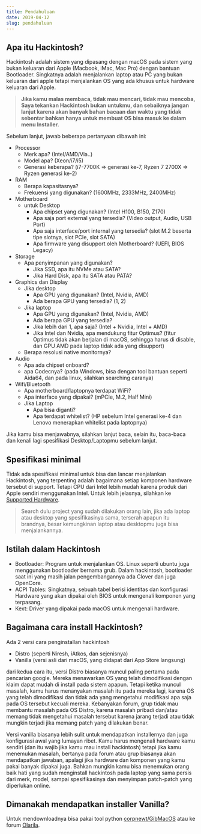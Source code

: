 ```yaml
---
title: Pendahuluan
date: 2019-04-12
slug: pendahuluan
---
```


## Apa itu Hackintosh?
Hackintosh adalah sistem yang dipasang dengan macOS pada sistem yang bukan keluaran dari Apple (Macbook, iMac, Mac Pro) dengan bantuan Bootloader. Singkatnya adalah menjalankan laptop atau PC yang bukan keluaran dari apple tetapi menjalankan OS yang ada khusus untuk hardware keluaran dari Apple.

> **Jika kamu malas membaca, tidak mau mencari, tidak mau mencoba, Saya tekankan Hackintosh bukan untukmu, dan sebaiknya jangan lanjut karena akan banyak bahan bacaan dan waktu yang tidak sebentar bahkan hanya untuk membuat OS bisa masuk ke dalam menu Installer.**

Sebelum lanjut, jawab beberapa pertanyaan dibawah ini:
- Processor
  - Merk apa? (Intel/AMD/Via..)
  - Model apa? (Xeon/i7/i5)
  - Generasi keberapa? (i7-7700K => generasi ke-7, Ryzen 7 2700X => Ryzen generasi ke-2)
- RAM
  - Berapa kapasitasnya?
  - Frekuensi yang digunakan? (1600MHz, 2333MHz, 2400MHz)
- Motherboard
  - untuk Desktop
    - Apa chipset yang digunakan? (Intel H100, B150, Z170)
    - Apa saja port external yang tersedia? (Video output, Audio, USB Port)
    - Apa saja interface/port internal yang tersedia? (slot M.2 beserta tipe slotnya, slot PCIe, slot SATA)
    - Apa firmware yang disupport oleh Motherboard? (UEFI, BIOS Legacy)
- Storage
  - Apa penyimpanan yang digunakan?
    - Jika SSD, apa itu NVMe atau SATA?
    - Jika Hard Disk, apa itu SATA atau PATA?
- Graphics dan Display
  - Jika desktop
    - Apa GPU yang digunakan? (Intel, Nvidia, AMD)
    - Ada berapa GPU yang tersedia? (1, 2)
  - Jika laptop
    - Apa GPU yang digunakan? (Intel, Nvidia, AMD)
    - Ada berapa GPU yang tersedia?
    - Jika lebih dari 1, apa saja? (Intel + Nvidia, Intel + AMD)
    - Jika Intel dan Nvidia, apa mendukung fitur Optimus? (fitur Optimus tidak akan berjalan di macOS, sehingga harus di disable, dan GPU AMD pada laptop tidak ada yang disupport)
  - Berapa resolusi native monitornya?
- Audio
  - Apa ada chipset onboard?
  - apa Codecnya? (pada Windows, bisa dengan tool bantuan seperti Aida64, dan pada linux, silahkan searching caranya)
- Wifi/Bluetooth
  - Apa motherboard/laptopnya terdapat WiFi?
  - Apa interface yang dipakai? (mPCIe, M.2, Half Mini)
  - Jika Laptop
    - Apa bisa diganti?
    - Apa terdapat whitelist? (HP sebelum Intel generasi ke-4 dan Lenovo menerapkan whitelist pada laptopnya)

Jika kamu bisa menjawabnya, silahkan lanjut baca, selain itu, baca-baca dan kenali lagi spesifikasi Desktop/Laptopmu sebelum lanjut.

## Spesifikasi minimal
Tidak ada spesifikasi minimal untuk bisa dan lancar menjalankan Hackintosh, yang terpenting adalah bagaimana setiap komponen hardware tersebut di support. Tetapi CPU dari Intel lebih mudah karena produk dari Apple sendiri menggunakan Intel. Untuk lebih jelasnya, silahkan ke [Supported Hardware](supported-hardware).
> Search dulu project yang sudah dilakukan orang lain, jika ada laptop atau desktop yang spesifikasinya sama, terserah apapun itu brandnya, besar kemungkinan laptop atau desktopmu juga bisa menjalankannya.


<!-- TODO: Butuh tambahan, juga riset lebih jauh untuk ini, jika punya saran, silahkan buat PR atau issues -->

## Istilah dalam Hackintosh
<!-- TODO: tambah lebih banyak Istilah, help wanted -->
- Bootloader: Program untuk menjalankan OS. Linux seperti ubuntu juga menggunakan bootloader bernama grub. Dalam hackintosh, bootloader saat ini yang masih jalan pengembangannya ada Clover dan juga OpenCore.
- ACPI Tables: Singkatnya, sebuah tabel berisi identitas dan konfigurasi Hardware yang akan dipakai oleh BIOS untuk mengenali komponen yang terpasang.
- Kext: Driver yang dipakai pada macOS untuk mengenali hardware.

## Bagaimana cara install Hackintosh?
Ada 2 versi cara penginstallan hackintosh
- Distro (seperti Niresh, iAtkos, dan sejenisnya)
- Vanilla (versi asli dari macOS, yang didapat dari App Store langsung)

dari kedua cara itu, versi Distro biasanya muncul paling pertama pada pencarian google. Mereka menawarkan OS yang telah dimodifikasi dengan klaim dapat mudah di install pada sistem apapun. Tetapi ketika muncul masalah, kamu harus menanyakan masalah itu pada mereka lagi, karena OS yang telah dimodifikasi dan tidak ada yang mengetahui modifikasi apa saja pada OS tersebut kecuali mereka. Kebanyakan forum, grup tidak mau membantu masalah pada OS Distro, karena masalah pribadi dan/atau memang tidak mengetahui masalah tersebut karena jarang terjadi atau tidak mungkin terjadi jika memang patch yang dilakukan benar.

Versi vanilla biasanya lebih sulit untuk mendapatkan installernya dan juga konfigurasi awal yang lumayan ribet. Kamu harus mengenali hardware kamu sendiri (dan itu wajib jika kamu mau install hackintosh) tetapi jika kamu menemukan masalah, bertanya pada forum atau grup biasanya akan mendapatkan jawaban, apalagi jika hardware dan komponen yang kamu pakai banyak dipakai juga. Bahkan mungkin kamu bisa menemukan orang baik hati yang sudah menginstall hackintosh pada laptop yang sama persis dari merk, model, sampai spesifikasinya dan menyimpan patch-patch yang diperlukan online.

## Dimanakah mendapatkan installer Vanilla?
Untuk mendownloadnya bisa pakai tool python [corpnewt/GibMacOS](https://github.com/corpnewt/gibMacOS) atau ke forum [Olarila](https://olarila.com).